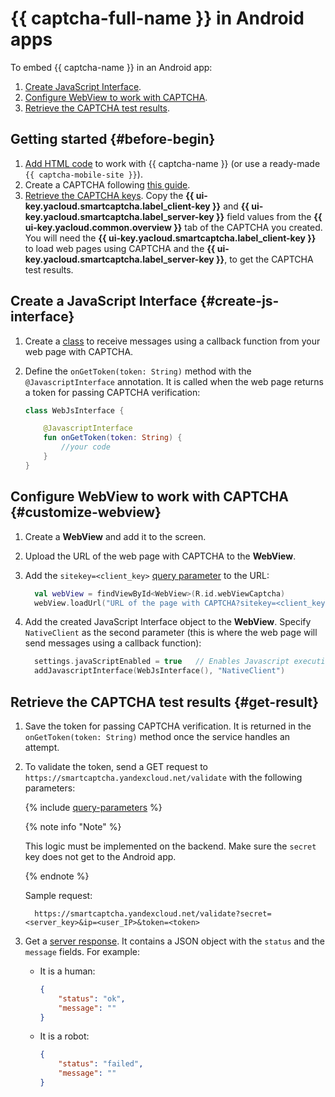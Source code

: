 # {{ captcha-full-name }} in Android apps

To embed {{ captcha-name }} in an Android app:

1. [Create JavaScript Interface](#create-js-interface).
1. [Configure WebView to work with CAPTCHA](#customize-webview).
1. [Retrieve the CAPTCHA test results](#get-result).

## Getting started {#before-begin}

1. [Add HTML code](../smartcaptcha/tutorials/mobile-app/website.md) to work with {{ captcha-name }} (or use a ready-made `{{ captcha-mobile-site }}`).
1. Create a CAPTCHA following [this guide](../smartcaptcha/operations/create-captcha.md).
1. [Retrieve the CAPTCHA keys](../smartcaptcha/operations/get-keys.md). Copy the **{{ ui-key.yacloud.smartcaptcha.label_client-key }}** and **{{ ui-key.yacloud.smartcaptcha.label_server-key }}** field values from the **{{ ui-key.yacloud.common.overview }}** tab of the CAPTCHA you created. You will need the **{{ ui-key.yacloud.smartcaptcha.label_client-key }}** to load web pages using CAPTCHA and the **{{ ui-key.yacloud.smartcaptcha.label_server-key }}**, to get the CAPTCHA test results.

## Create a JavaScript Interface {#create-js-interface}

1. Create a [class](../smartcaptcha/concepts/js-interface.md) to receive messages using a callback function from your web page with CAPTCHA.
1. Define the `onGetToken(token: String)` method with the `@JavascriptInterface` annotation. It is called when the web page returns a token for passing CAPTCHA verification:

   ```kotlin
   class WebJsInterface {

       @JavascriptInterface
       fun onGetToken(token: String) {
           //your code
       }
   }
   ```

## Configure WebView to work with CAPTCHA {#customize-webview}

1. Create a **WebView** and add it to the screen.
1. Upload the URL of the web page with CAPTCHA to the **WebView**.
1. Add the `sitekey=<client_key>` [query parameter](../smartcaptcha/concepts/widget-methods.md#methods) to the URL:

   ```kotlin
     val webView = findViewById<WebView>(R.id.webViewCaptcha)
     webView.loadUrl("URL of the page with CAPTCHA?sitekey=<client_key>")
   ```

1. Add the created JavaScript Interface object to the **WebView**. Specify `NativeClient` as the second parameter (this is where the web page will send messages using a callback function):

   ```kotlin
     settings.javaScriptEnabled = true   // Enables Javascript execution
     addJavascriptInterface(WebJsInterface(), "NativeClient")
   ```

## Retrieve the CAPTCHA test results {#get-result}

1. Save the token for passing CAPTCHA verification. It is returned in the `onGetToken(token: String)` method once the service handles an attempt.
1. To validate the token, send a GET request to `https://smartcaptcha.yandexcloud.net/validate` with the following parameters:

   {% include [query-parameters](../_includes/smartcaptcha/query-parameters.md) %}

   {% note info "Note" %}

   This logic must be implemented on the backend. Make sure the `secret` key does not get to the Android app.

   {% endnote %}

   Sample request:

   ```text
     https://smartcaptcha.yandexcloud.net/validate?secret=<server_key>&ip=<user_IP>&token=<token>
   ```

1. Get a [server response](../smartcaptcha/concepts/validation.md). It contains a JSON object with the `status` and the `message` fields. For example:

   * It is a human:

      ```json
      {
          "status": "ok",
          "message": ""
      }
      ```

   * It is a robot:

      ```json
      {
          "status": "failed",
          "message": ""
      }
      ```
